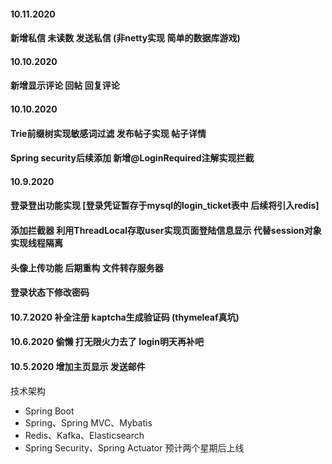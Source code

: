

#### 10.11.2020 
#### 新增私信 未读数 发送私信 (非netty实现 简单的数据库游戏)


#### 10.10.2020 
#### 新增显示评论 回帖 回复评论 

#### 10.10.2020 
#### Trie前缀树实现敏感词过滤 发布帖子实现 帖子详情
#### Spring security后续添加 新增@LoginRequired注解实现拦截

#### 10.9.2020 
#### 登录登出功能实现 [登录凭证暂存于mysql的login_ticket表中 后续将引入redis]
#### 添加拦截器 利用ThreadLocal存取user实现页面登陆信息显示 代替session对象实现线程隔离
#### 头像上传功能 后期重构 文件转存服务器
#### 登录状态下修改密码 

#### 10.7.2020 补全注册 kaptcha生成验证码 (thymeleaf真坑)

#### 10.6.2020 偷懒 打无限火力去了 login明天再补吧

#### 10.5.2020 增加主页显示 发送邮件 

技术架构
* Spring Boot
* Spring、Spring MVC、Mybatis
* Redis、Kafka、Elasticsearch
* Spring Security、Spring Actuator
预计两个星期后上线
